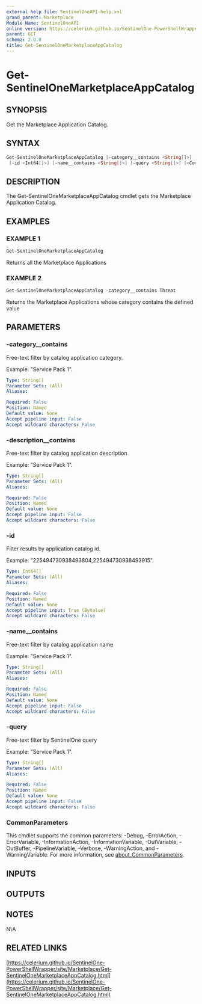 ```yaml
---
external help file: SentinelOneAPI-help.xml
grand_parent: Marketplace
Module Name: SentinelOneAPI
online version: https://celerium.github.io/SentinelOne-PowerShellWrapper/site/Marketplace/Get-SentinelOneMarketplaceAppCatalog.html
parent: GET
schema: 2.0.0
title: Get-SentinelOneMarketplaceAppCatalog
---
```


# Get-SentinelOneMarketplaceAppCatalog

## SYNOPSIS
Get the Marketplace Application Catalog.

## SYNTAX

```powershell
Get-SentinelOneMarketplaceAppCatalog [-category__contains <String[]>] [-description__contains <String[]>]
 [-id <Int64[]>] [-name__contains <String[]>] [-query <String[]>] [<CommonParameters>]
```

## DESCRIPTION
The Get-SentinelOneMarketplaceAppCatalog cmdlet gets the Marketplace Application Catalog.

## EXAMPLES

### EXAMPLE 1
```powershell
Get-SentinelOneMarketplaceAppCatalog
```

Returns all the Marketplace Applications

### EXAMPLE 2
```powershell
Get-SentinelOneMarketplaceAppCatalog -category__contains Threat
```

Returns the Marketplace Applications whose category contains the defined value

## PARAMETERS

### -category__contains
Free-text filter by catalog application category.

Example: "Service Pack 1".

```yaml
Type: String[]
Parameter Sets: (All)
Aliases:

Required: False
Position: Named
Default value: None
Accept pipeline input: False
Accept wildcard characters: False
```

### -description__contains
Free-text filter by catalog application description

Example: "Service Pack 1".

```yaml
Type: String[]
Parameter Sets: (All)
Aliases:

Required: False
Position: Named
Default value: None
Accept pipeline input: False
Accept wildcard characters: False
```

### -id
Filter results by application catalog id.

Example: "225494730938493804,225494730938493915".

```yaml
Type: Int64[]
Parameter Sets: (All)
Aliases:

Required: False
Position: Named
Default value: None
Accept pipeline input: True (ByValue)
Accept wildcard characters: False
```

### -name__contains
Free-text filter by catalog application name

Example: "Service Pack 1".

```yaml
Type: String[]
Parameter Sets: (All)
Aliases:

Required: False
Position: Named
Default value: None
Accept pipeline input: False
Accept wildcard characters: False
```

### -query
Free-text filter by SentinelOne query

Example: "Service Pack 1".

```yaml
Type: String[]
Parameter Sets: (All)
Aliases:

Required: False
Position: Named
Default value: None
Accept pipeline input: False
Accept wildcard characters: False
```

### CommonParameters
This cmdlet supports the common parameters: -Debug, -ErrorAction, -ErrorVariable, -InformationAction, -InformationVariable, -OutVariable, -OutBuffer, -PipelineVariable, -Verbose, -WarningAction, and -WarningVariable. For more information, see [about_CommonParameters](http://go.microsoft.com/fwlink/?LinkID=113216).

## INPUTS

## OUTPUTS

## NOTES
N\A

## RELATED LINKS

[https://celerium.github.io/SentinelOne-PowerShellWrapper/site/Marketplace/Get-SentinelOneMarketplaceAppCatalog.html](https://celerium.github.io/SentinelOne-PowerShellWrapper/site/Marketplace/Get-SentinelOneMarketplaceAppCatalog.html)

